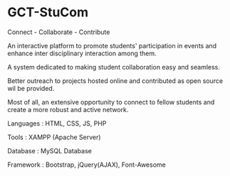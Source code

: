 # GCT-StuCom
Connect - Collaborate - Contribute

An interactive platform to promote students' participation in events and enhance inter disciplinary interaction among them. 

A system dedicated to making student collaboration easy and seamless. 

Better outreach to projects hosted online and contributed as open source wil be provided. 

Most of all, an extensive opportunity to connect to fellow students and create a more robust and active network. 

  Languages : HTML, CSS, JS, PHP  
  
  Tools     : XAMPP (Apache Server) 
  
  Database  : MySQL Database  
  
  Framework : Bootstrap, jQuery(AJAX), Font-Awesome 
